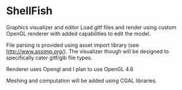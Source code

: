 # ShellFish
Graphics visualizer and editor
Load gltf files and render using custom OpenGL renderer with added capabilities to edit the model.

File parsing is provided using asset import library (see http://www.assimp.org/). The visualizer though will be designed to specifically cater gltf/glb file types. 

Renderer uses Opengl and I plan to use OpenGL 4.6

Meshing and computation will be added using CGAL libraries. 
